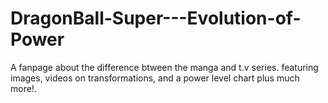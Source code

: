 # DragonBall-Super---Evolution-of-Power
A fanpage about the difference btween the manga and t.v series.
featuring images, videos on transformations, and a power level chart plus much more!.
